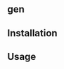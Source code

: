 

gen
-------------------------------------



Installation
-------------------------------------



Usage
-------------------------------------




